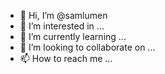 - 👋 Hi, I’m @samlumen
- 👀 I’m interested in ...
- 🌱 I’m currently learning ...
- 💞️ I’m looking to collaborate on ...
- 📫 How to reach me ...

<!---
samlumen/samlumen is a ✨ special ✨ repository because its `README.md` (this file) appears on your GitHub profile.
You can click the Preview link to take a look at your changes.
--->
